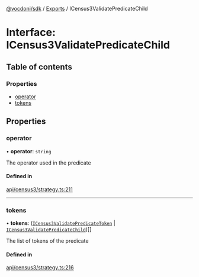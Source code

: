 [@vocdoni/sdk](/sdk) / [Exports](../modules.md) / ICensus3ValidatePredicateChild

# Interface: ICensus3ValidatePredicateChild

## Table of contents

### Properties

- [operator](ICensus3ValidatePredicateChild.md#operator)
- [tokens](ICensus3ValidatePredicateChild.md#tokens)

## Properties

### operator

• **operator**: `string`

The operator used in the predicate

#### Defined in

[api/census3/strategy.ts:211](https://github.com/vocdoni/vocdoni-sdk/blob/2c8c18a/src/api/census3/strategy.ts#L211)

___

### tokens

• **tokens**: ([`ICensus3ValidatePredicateToken`](ICensus3ValidatePredicateToken.md) \| [`ICensus3ValidatePredicateChild`](ICensus3ValidatePredicateChild.md))[]

The list of tokens of the predicate

#### Defined in

[api/census3/strategy.ts:216](https://github.com/vocdoni/vocdoni-sdk/blob/2c8c18a/src/api/census3/strategy.ts#L216)
